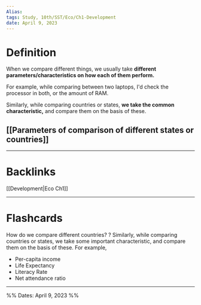 ```yaml
---
Alias:
tags: Study, 10th/SST/Eco/Ch1-Development
date: April 9, 2023
---
```

# Definition
When we compare different things, we usually take **different parameters/characteristics on how each of them perform.**

For example, while comparing between two laptops, I'd check the processor in both, or the amount of RAM.

Similarly, while comparing countries or states, **we take the common characteristic,** and compare them on the basis of these.
## [[Parameters of comparison of different states or countries]]

---
# Backlinks

[[Development|Eco Ch1]]

---
# Flashcards

How do we compare different countries?
?
Similarly, while comparing countries or states, we take some important characteristic, and compare them on the basis of these.
For example,
- Per-capita income
- Life Expectancy
- Literacy Rate
- Net attendance ratio
<!--SR:!2024-10-16,333,220-->

---

%%
Dates: April 9, 2023
%%